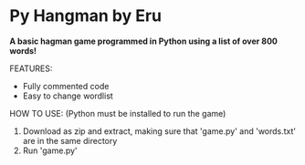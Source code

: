 # **Py Hangman by Eru**
**A basic hagman game programmed in Python using a list of over 800 words!**

FEATURES:
- Fully commented code
- Easy to change wordlist

HOW TO USE:
(Python must be installed to run the game)
1. Download as zip and extract, making sure that 'game.py' and 'words.txt' are in the same directory
2. Run 'game.py'
